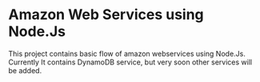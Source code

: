 # Amazon Web Services using Node.Js
This project contains basic flow of amazon webservices using Node.Js. Currently It contains DynamoDB service, but very soon other services will be added.

